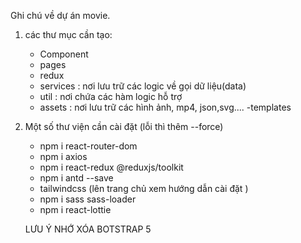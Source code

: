Ghi chú về dự án movie.

1. các thư mục cần tạo:
   - Component
   - pages
   - redux
   - services : nơi lưu trữ các logic về gọi dữ liệu(data)
   - util : nơi chứa các hàm logic hỗ trợ
   - assets : nơi lưu trữ các hình ảnh, mp4, json,svg....
     -templates
2. Một số thư viện cần cài đặt (lỗi thì thêm --force)
   - npm i react-router-dom
   - npm i axios
   - npm i react-redux @reduxjs/toolkit
   - npm i antd --save
   - tailwindcss (lên trang chủ xem hướng dẫn cài đặt )
   - npm i sass sass-loader
   - npm i react-lottie 



   LƯU Ý NHỚ XÓA BOTSTRAP 5 
